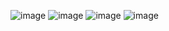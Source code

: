 ![image](https://github.com/user-attachments/assets/f3f415e8-8f92-4362-9b45-16833b69e674)
![image](https://github.com/user-attachments/assets/b2dac845-a95e-4df4-8d5f-a7e878edd5b8)
![image](https://github.com/user-attachments/assets/8eadddaa-af7f-4d80-9df9-6b1caa0cd109)
![image](https://github.com/user-attachments/assets/5b50f110-a372-4ef3-92d3-ea283aa4fb86)
